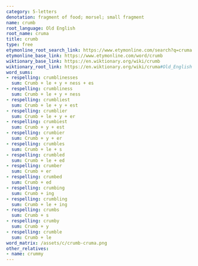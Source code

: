 ```yaml
---
category: 5-letters
denotation: fragment of food; morsel; small fragment
name: crumb
root_language: Old English
root_name: cruma
title: crumb
type: free
etymonline_root_search_link: https://www.etymonline.com/search?q=cruma
etymonline_base_link: https://www.etymonline.com/word/crumb
wiktionary_base_link: https://en.wiktionary.org/wiki/crumb
wiktionary_root_link: https://en.wiktionary.org/wiki/cruma#Old_English
word_sums:
- respelling: crumblinesses
  sum: Crumb + le + y + ness + es
- respelling: crumbliness
  sum: Crumb + le + y + ness
- respelling: crumbliest
  sum: Crumb + le + y + est
- respelling: crumblier
  sum: Crumb + le + y + er
- respelling: crumbiest
  sum: Crumb + y + est
- respelling: crumbier
  sum: Crumb + y + er
- respelling: crumbles
  sum: Crumb + le + s
- respelling: crumbled
  sum: Crumb + le + ed
- respelling: crumber
  sum: Crumb + er
- respelling: crumbed
  sum: Crumb + ed
- respelling: crumbing
  sum: Crumb + ing
- respelling: crumbling
  sum: Crumb + le + ing
- respelling: crumbs
  sum: Crumb + s
- respelling: crumby
  sum: Crumb + y
- respelling: crumble
  sum: Crumb + le
word_matrix: /assets/c/crumb-cruma.png
other_relatives:
- name: crummy
---
```

